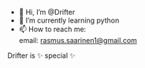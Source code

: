 - 👋 Hi, I’m @Drifter
- 🌱 I’m currently learning python
- 📫 How to reach me: \
email: rasmus.saarinen1@gmail.com

Drifter is ✨ special ✨ 
